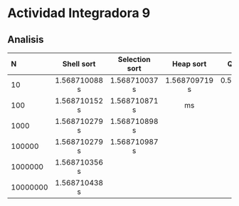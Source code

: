 ﻿# Actividad Integradora 9

## Analisis

|N|Shell sort| Selection sort|Heap sort| Quicksort|
| :--- | :---: | :---: | :---: | :---: |
|10     | 1.568710088 s | 1.568710037 s | 1.568709719 s | 0.568709631 ms|
|100     | 1.568710152 s | 1.568710871 s |  ms |  ms|
|1000    | 1.568710279 s | 1.568710898 s |         |         |             |
|100000  | 1.568710279 s | 1.568710987 s |         |         |             |
|1000000 | 1.568710356 s |              |         |         |             |
|10000000 | 1.568710438 s |              |         |         |

